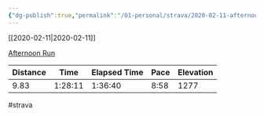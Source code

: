 ```yaml
---
{"dg-publish":true,"permalink":"/01-personal/strava/2020-02-11-afternoon-run/"}
---
```



[[2020-02-11\|2020-02-11]]

[Afternoon Run](https://www.strava.com/activities/3092230324)

| Distance | Time    | Elapsed Time | Pace | Elevation |
| -------- | ------- | ------------ | ---- | --------- |
| 9.83     | 1:28:11 | 1:36:40      | 8:58 | 1277      |




#strava
